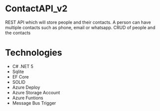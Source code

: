 # ContactAPI_v2
REST API which will store people and their contacts. A person can have multiple contacts such as phone, email or whatsapp. CRUD of people and the contacts


# Technologies

- C# .NET 5
- Sqlite
- EF Core
- SOLID
- Azure Deploy
- Azure Storage Account
- Azure Funtions
- Message Bus Trigger
